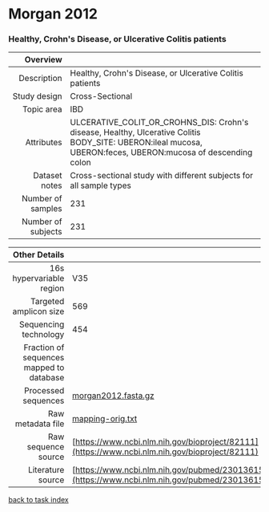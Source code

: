 # Morgan 2012
### Healthy, Crohn's Disease, or Ulcerative Colitis patients

| Overview | |
| -------------: |-------------|
| Description      | Healthy, Crohn's Disease, or Ulcerative Colitis patients |
| Study design | Cross-Sectional |
| Topic area | IBD|
| Attributes | ULCERATIVE_COLIT_OR_CROHNS_DIS: Crohn's disease, Healthy, Ulcerative Colitis<br/> BODY_SITE: UBERON:ileal mucosa, UBERON:feces, UBERON:mucosa of descending colon|
| Dataset notes | Cross-sectional study with different subjects for all sample types|
| Number of samples | 231|
| Number of subjects | 231|


| Other Details |  |
| -------------: |-------------|
| 16s hypervariable region | V35 |
| Targeted amplicon size | 569 |
| Sequencing technology | 454 |
| Fraction of sequences mapped to database |  |
| Processed sequences | [morgan2012.fasta.gz](https://s3.us-east-2.amazonaws.com/knights-lab/public/MLRepo/fasta/morgan2012.fasta.gz) |
| Raw metadata file | [mapping-orig.txt](../datasets/sokol/mapping-orig.txt) |
| Raw sequence source | [https://www.ncbi.nlm.nih.gov/bioproject/82111](https://www.ncbi.nlm.nih.gov/bioproject/82111) |
| Literature source | [https://www.ncbi.nlm.nih.gov/pubmed/23013615](https://www.ncbi.nlm.nih.gov/pubmed/23013615) |

[back to task index](../README.md)